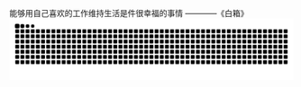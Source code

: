 能够用自己喜欢的工作维持生活是件很幸福的事情 ————《白箱》  
![snake](https://github.com/langbiantianya/langbiantianya/raw/refs/heads/output/github-contribution-grid-snake-dark.svg)

<!--
**langbiantianya/langbiantianya** is a ✨ _special_ ✨ repository because its `README.md` (this file) appears on your GitHub profile.

Here are some ideas to get you started:

- 🔭 I’m currently working on ...
- 🌱 I’m currently learning ...
- 👯 I’m looking to collaborate on ...
- 🤔 I’m looking for help with ...
- 💬 Ask me about ...
- 📫 How to reach me: ...
- 😄 Pronouns: ...
- ⚡ Fun fact: ...
-->
